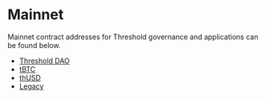 # Mainnet

Mainnet contract addresses for Threshold governance and applications can be found below.

* [Threshold DAO](mainnet/threshold-dao.md)
* [tBTC](mainnet/tbtc.md)
* [thUSD](mainnet/thusd.md)
* [Legacy](mainnet/legacy.md)
